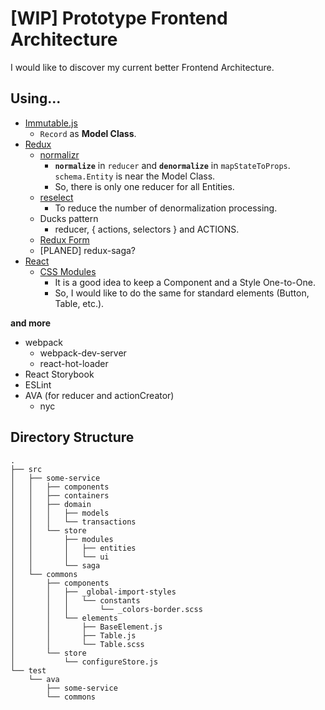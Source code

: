 # [WIP] Prototype Frontend Architecture

I would like to discover my current better Frontend Architecture.

## Using...

- [Immutable.js](https://facebook.github.io/immutable-js/)
  - `Record` as **Model Class**.
- [Redux](http://redux.js.org/)
  - [normalizr](https://github.com/paularmstrong/normalizr)
    - **`normalize`** in `reducer` and **`denormalize`** in `mapStateToProps`.
      `schema.Entity` is near the Model Class.
    - So, there is only one  reducer for all Entities.
  - [reselect](https://github.com/reactjs/reselect)
    - To reduce the number of denormalization processing.
  - Ducks pattern
    - reducer, { actions, selectors } and ACTIONS.
  - [Redux Form](http://redux-form.com/)
  - [PLANED] redux-saga?
- [React](https://facebook.github.io/react/)
  - [CSS Modules](https://github.com/css-modules/css-modules)
    - It is a good idea to keep a Component and a Style One-to-One.
    - So, I would like to do the same for standard elements (Button, Table, etc.).

**and more**

- webpack
  - webpack-dev-server
  - react-hot-loader
- React Storybook
- ESLint
- AVA (for reducer and actionCreator)
  - nyc

## Directory Structure

```
.
├── src
│   ├── some-service
│   │   ├── components
│   │   ├── containers
│   │   ├── domain
│   │   │   ├── models
│   │   │   └── transactions
│   │   └── store
│   │       ├── modules
│   │       │   ├── entities
│   │       │   └── ui
│   │       └── saga
│   └── commons
│       ├── components
│       │   ├── _global-import-styles
│       │   │   └── constants
│       │   │       └── _colors-border.scss
│       │   └── elements
│       │       ├── BaseElement.js
│       │       ├── Table.js
│       │       └── Table.scss
│       └── store
│           └── configureStore.js
└── test
    └── ava
        ├── some-service
        └── commons
```